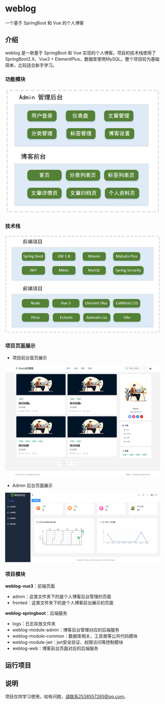 # weblog
一个基于 SpringBoot 和 Vue 的个人博客



## 介绍



weblog 是一款基于 SpringBoot 和 Vue 实现的个人博客。项目的技术栈使用了 SpringBoot2.X、Vue3 + ElementPlus，数据库使用MySQL。整个项目较为基础简单，比较适合新手学习。



### **功能模块**



![Weblog 功能模块一览](./pictures/image-20240506200607798.png)



### 技术栈



![Weblog 技术栈一览](./pictures/image-20240506201453387.png)





### 项目页面展示

- 项目前台首页展示

![项目首页](./pictures/image-20240506201602850.png)



- Admin 后台页面展示

![Admin 后台页面展示](./pictures/image-20240506201709857.png)



### **项目模块**



**weblog-vue3**：前端页面

- admin：这类文件夹下的是个人博客后台管理的页面
- fronted：这类文件夹下的是个人博客前台展示的页面

**weblog-springboot**：后端服务

- logs：日志存放文件夹
- weblog-module-admin：博客后台管理对应的后端服务
- weblog-module-common：数据库相关，工具类等公共代码模块
- weblog-module-jwt：jwt安全验证、权限访问等控制模块
- weblog-web：博客前台页面对应的后端服务



## 运行项目



## 说明



项目仅供学习使用，如有问题，请联系2538557265@qq.com。
